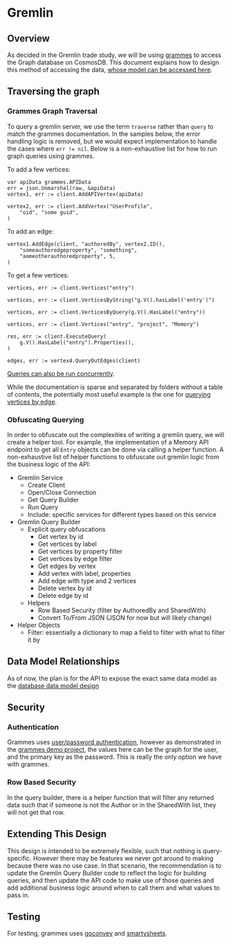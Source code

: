 # Gremlin

## Overview

As decided in the Gremlin trade study, we will be using [grammes](https://github.com/northwesternmutual/grammes) to access the Graph database on CosmosDB.
This document explains how to design this method of accessing the data, [whose model can be accessed here](./Data-Model.md).

## Traversing the graph

### Grammes Graph Traversal

To query a gremlin server, we use the term `traverse` rather than `query` to match the grammes documentation.
In the samples below, the error handling logic is removed, but we would expect implementation to handle the cases where `err != nil`.
Below is a non-exhaustive list for how to run graph queries using grammes.

To add a few vertices:

```golang
var apiData grammes.APIData
err = json.Unmarshal(raw, &apiData)
vertex1, err := client.AddAPIVertex(apiData)

vertex2, err := client.AddVertex("UserProfile",
    "oid", "some guid",
)
```

To add an edge:

```golang
vertex1.AddEdge(client, "authoredBy", vertex2.ID(),
    "someauthoredgeproperty", "something",
    "aomeotherauthoredproperty", 5,
)
```

To get a few vertices:

```golang
vertices, err := client.Vertices("entry")

vertices, err := client.VerticesByString("g.V().hasLabel('entry')")

vertices, err := client.VerticesByQuery(g.V().HasLabel("entry"))

vertices, err := client.Vertices("entry", "project", "Memory")

res, err := client.ExecuteQuery(
    g.V().HasLabel("entry").Properties(),
)

edges, err := vertex4.QueryOutEdges(client)
```

[Queries can also be run concurrently](https://github.com/northwesternmutual/grammes/blob/master/examples/concurrent-example/main.go).

While the documentation is sparse and separated by folders without a table of contents, the potentially most useful example is the one for [querying vertices by edge](https://github.com/northwesternmutual/grammes/blob/master/examples/vertex-edge-example/main.go).

### Obfuscating Querying

In order to obfuscate out the complexities of writing a gremlin query, we will create a helper tool.
For example, the implementation of a Memory API endpoint to get all `Entry` objects can be done via calling a helper function.
A non-exhaustive list of helper functions to obfuscate out gremlin logic from the business logic of the API:

- Gremlin Service
  - Create Client
  - Open/Close Connection
  - Get Query Builder
  - Run Query
  - Include: specific services for different types based on this service
- Gremlin Query Builder
  - Explicit query obfuscations
    - Get vertex by id
    - Get vertices by label
    - Get vertices by property filter
    - Get vertices by edge filter
    - Get edges by vertex
    - Add vertex with label, properties
    - Add edge with type and 2 vertices
    - Delete vertex by id
    - Delete edge by id
  - Helpers
    - Row Based Security (filter by AuthoredBy and SharedWith)
    - Convert To/From JSON (JSON for now but will likely change)
- Helper Objects
  - Filter: essentially a dictionary to map a field to filter with what to filter it by

## Data Model Relationships

As of now, the plan is for the API to expose the exact same data model as the [database data model design](./Data-Model.md)

## Security

### Authentication

Grammes uses [user/password authentication](https://github.com/northwesternmutual/grammes/blob/master/examples/auth-example/main.go), however as demonstrated in the [grammes demo project](https://dev.azure.com/dwrdev/Memory/_git/Memory?path=%2Fdemo%2Fmain.go&version=GBdemo%2Fgrammes-vs-gremcos&_a=contents), the values here can be the graph for the user, and the primary key as the password. This is really the only option we have with grammes.

### Row Based Security

In the query builder, there is a helper function that will filter any returned data such that if someone is not the Author or in the SharedWith list, they will not get that row.

## Extending This Design

This design is intended to be extremely flexible, such that nothing is query-specific.
However there may be features we never got around to making because there was no use case.
In that scenario, the recommendation is to update the Gremlin Query Builder code to reflect the logic for building queries, and then update the API code to make use of those queries and add additional business logic around when to call them and what values to pass in.

## Testing

For testing, grammes uses [goconvey](https://www.github.com/smartystreets/goconvey/) and [smartysheets](https://www.github.com/smartystreets/).
